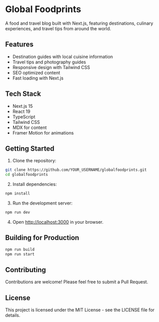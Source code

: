 # Global Foodprints

A food and travel blog built with Next.js, featuring destinations, culinary experiences, and travel tips from around the world.

## Features

- Destination guides with local cuisine information
- Travel tips and photography guides
- Responsive design with Tailwind CSS
- SEO optimized content
- Fast loading with Next.js

## Tech Stack

- Next.js 15
- React 19
- TypeScript
- Tailwind CSS
- MDX for content
- Framer Motion for animations

## Getting Started

1. Clone the repository:
```bash
git clone https://github.com/YOUR_USERNAME/globalfoodprints.git
cd globalfoodprints
```

2. Install dependencies:
```bash
npm install
```

3. Run the development server:
```bash
npm run dev
```

4. Open [http://localhost:3000](http://localhost:3000) in your browser.

## Building for Production

```bash
npm run build
npm run start
```

## Contributing

Contributions are welcome! Please feel free to submit a Pull Request.

## License

This project is licensed under the MIT License - see the LICENSE file for details.
